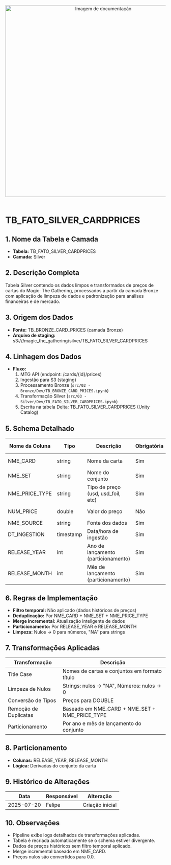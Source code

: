 <div align="center">
<!-- Imagem ilustrativa da tabela (adicione o link abaixo) -->
<img src="https://i.postimg.cc/jjvN23QK/remote-image.png" alt="Imagem de documentação" width="600"/>
</div>
<br>

# TB_FATO_SILVER_CARDPRICES

## 1. Nome da Tabela e Camada
- **Tabela:** TB_FATO_SILVER_CARDPRICES
- **Camada:** Silver

## 2. Descrição Completa
Tabela Silver contendo os dados limpos e transformados de preços de cartas do Magic: The Gathering, processados a partir da camada Bronze com aplicação de limpeza de dados e padronização para análises financeiras e de mercado.

## 3. Origem dos Dados
- **Fonte:** TB_BRONZE_CARD_PRICES (camada Bronze)
- **Arquivo de staging:** s3://<bucket>/magic_the_gathering/silver/TB_FATO_SILVER_CARDPRICES

## 4. Linhagem dos Dados
- **Fluxo:**  
  1. MTG API (endpoint: /cards/{id}/prices)  
  2. Ingestão para S3 (staging)  
  3. Processamento Bronze (`src/02 - Bronze/Dev/TB_BRONZE_CARD_PRICES.ipynb`)  
  4. Transformação Silver (`src/03 - Silver/Dev/TB_FATO_SILVER_CARDPRICES.ipynb`)  
  5. Escrita na tabela Delta: TB_FATO_SILVER_CARDPRICES (Unity Catalog)

## 5. Schema Detalhado
| Nome da Coluna   | Tipo    | Descrição                        | Obrigatória | Chave | Regra de Preenchimento         |
|------------------|---------|----------------------------------|-------------|-------|-------------------------------|
| NME_CARD         | string  | Nome da carta                    | Sim         | Sim   | Title case, sem acentos        |
| NME_SET          | string  | Nome do conjunto                 | Sim         | Não   | Title case, sem acentos        |
| NME_PRICE_TYPE   | string  | Tipo de preço (usd, usd_foil, etc) | Sim      | Não   | Lower case                     |
| NUM_PRICE        | double  | Valor do preço                   | Não         | Não   | Decimal com 2 casas            |
| NME_SOURCE       | string  | Fonte dos dados                  | Sim         | Não   |             |
| DT_INGESTION     | timestamp | Data/hora de ingestão           | Sim         | Não   |                               |
| RELEASE_YEAR     | int     | Ano de lançamento (particionamento) | Sim     | Não   | Derivado de NME_SET           |
| RELEASE_MONTH    | int     | Mês de lançamento (particionamento) | Sim     | Não   | Derivado de NME_SET           |

## 6. Regras de Implementação
- **Filtro temporal:** Não aplicado (dados históricos de preços)
- **Deduplicação:** Por NME_CARD + NME_SET + NME_PRICE_TYPE
- **Merge incremental:** Atualização inteligente de dados
- **Particionamento:** Por RELEASE_YEAR e RELEASE_MONTH
- **Limpeza:** Nulos → 0 para números, "NA" para strings

## 7. Transformações Aplicadas
| Transformação | Descrição |
|---------------|-----------|
| Title Case | Nomes de cartas e conjuntos em formato título |
| Limpeza de Nulos | Strings: nulos → "NA", Números: nulos → 0 |
| Conversão de Tipos | Preços para DOUBLE |
| Remoção de Duplicatas | Baseado em NME_CARD + NME_SET + NME_PRICE_TYPE |
| Particionamento | Por ano e mês de lançamento do conjunto |

## 8. Particionamento
- **Colunas:** RELEASE_YEAR, RELEASE_MONTH
- **Lógica:** Derivadas do conjunto da carta

## 9. Histórico de Alterações
| Data       | Responsável | Alteração                |
|------------|-------------|--------------------------|
| 2025-07-20 | Felipe      | Criação inicial          |

## 10. Observações
- Pipeline exibe logs detalhados de transformações aplicadas.
- Tabela é recriada automaticamente se o schema estiver divergente.
- Dados de preços históricos sem filtro temporal aplicado.
- Merge incremental baseado em NME_CARD.
- Preços nulos são convertidos para 0.0. 
